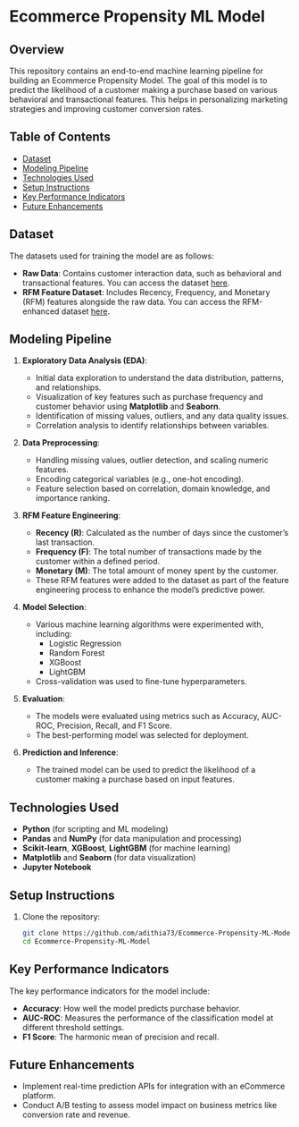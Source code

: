 
# Ecommerce Propensity ML Model

## Overview

This repository contains an end-to-end machine learning pipeline for building an Ecommerce Propensity Model. The goal of this model is to predict the likelihood of a customer making a purchase based on various behavioral and transactional features. This helps in personalizing marketing strategies and improving customer conversion rates.

## Table of Contents
- [Dataset](#dataset)
- [Modeling Pipeline](#modeling-pipeline)
- [Technologies Used](#technologies-used)
- [Setup Instructions](#setup-instructions)
- [Key Performance Indicators](#key-performance-indicators)
- [Future Enhancements](#future-enhancements)

## Dataset

The datasets used for training the model are as follows:
- **Raw Data**: Contains customer interaction data, such as behavioral and transactional features. You can access the dataset [here](https://www.kaggle.com/datasets/adithiav/e-commerce-customer-behavior-data/data).
- **RFM Feature Dataset**: Includes Recency, Frequency, and Monetary (RFM) features alongside the raw data. You can access the RFM-enhanced dataset [here](https://www.kaggle.com/datasets/adithiav/customer-data-with-rfm-feature).

## Modeling Pipeline

1. **Exploratory Data Analysis (EDA)**:
   - Initial data exploration to understand the data distribution, patterns, and relationships.
   - Visualization of key features such as purchase frequency and customer behavior using **Matplotlib** and **Seaborn**.
   - Identification of missing values, outliers, and any data quality issues.
   - Correlation analysis to identify relationships between variables.

2. **Data Preprocessing**:
   - Handling missing values, outlier detection, and scaling numeric features.
   - Encoding categorical variables (e.g., one-hot encoding).
   - Feature selection based on correlation, domain knowledge, and importance ranking.

3. **RFM Feature Engineering**:
   - **Recency (R)**: Calculated as the number of days since the customer’s last transaction.
   - **Frequency (F)**: The total number of transactions made by the customer within a defined period.
   - **Monetary (M)**: The total amount of money spent by the customer.
   - These RFM features were added to the dataset as part of the feature engineering process to enhance the model’s predictive power.

4. **Model Selection**:
   - Various machine learning algorithms were experimented with, including:
     - Logistic Regression
     - Random Forest
     - XGBoost
     - LightGBM
   - Cross-validation was used to fine-tune hyperparameters.

5. **Evaluation**:
   - The models were evaluated using metrics such as Accuracy, AUC-ROC, Precision, Recall, and F1 Score.
   - The best-performing model was selected for deployment.

6. **Prediction and Inference**:
   - The trained model can be used to predict the likelihood of a customer making a purchase based on input features.

## Technologies Used

- **Python** (for scripting and ML modeling)
- **Pandas** and **NumPy** (for data manipulation and processing)
- **Scikit-learn**, **XGBoost**, **LightGBM** (for machine learning)
- **Matplotlib** and **Seaborn** (for data visualization)
- **Jupyter Notebook** 

## Setup Instructions

1. Clone the repository:
   ```bash
   git clone https://github.com/adithia73/Ecommerce-Propensity-ML-Model.git
   cd Ecommerce-Propensity-ML-Model
   ```

## Key Performance Indicators

The key performance indicators for the model include:
- **Accuracy**: How well the model predicts purchase behavior.
- **AUC-ROC**: Measures the performance of the classification model at different threshold settings.
- **F1 Score**: The harmonic mean of precision and recall.

## Future Enhancements

- Implement real-time prediction APIs for integration with an eCommerce platform.
- Conduct A/B testing to assess model impact on business metrics like conversion rate and revenue.

